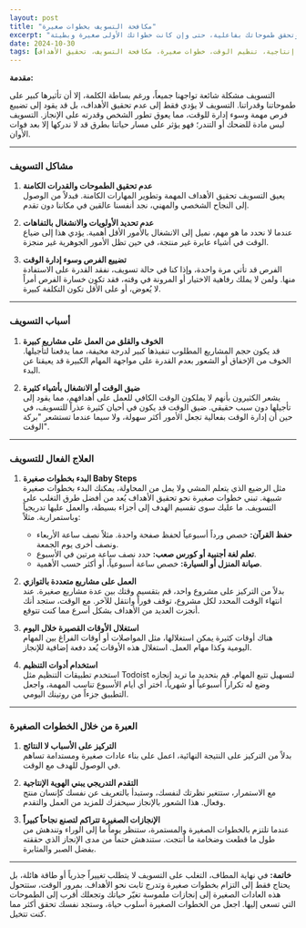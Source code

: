 ```yaml
---
layout: post
title: "مكافحة التسويف بخطوات صغيرة"
excerpt: "التسويف هو مشكلة تواجه الكثيرين منا، وتؤثر على طموحاتنا وقدرتنا على الإنجاز. في هذا المقال، نتناول أبرز مشكلات التسويف، أسبابه، وكيفية التغلب عليه من خلال خطوات صغيرة وعادات بسيطة. تعلّم كيف يمكنك بناء هوية منتجة وتحقق طموحاتك بفاعلية، حتى وإن كانت خطواتك الأولى صغيرة وبطيئة."
date: 2024-10-30
tags: [تطوير الذات، إنتاجية، تنظيم الوقت، خطوات صغيرة، مكافحة التسويف، تحقيق الأهداف]
---
```


**مقدمة:**

التسويف مشكلة شائعة تواجهنا جميعاً، ورغم بساطة الكلمة، إلا أن تأثيرها كبير على طموحاتنا وقدراتنا. التسويف لا يؤدي فقط إلى عدم تحقيق الأهداف، بل قد يقود إلى تضييع فرص مهمة وسوء إدارة للوقت، مما يعوق تطور الشخص وقدرته على الإنجاز. التسويف ليس مادة للضحك أو التندر؛ فهو يؤثر على مسار حياتنا بطرق قد لا ندركها إلا بعد فوات الأوان.

---

### مشاكل التسويف

1. **عدم تحقيق الطموحات والقدرات الكامنة**  
   يعيق التسويف تحقيق الأهداف المهمة وتطوير المهارات الكامنة. فبدلاً من الوصول إلى النجاح الشخصي والمهني، نجد أنفسنا عالقين في مكاننا دون تقدم.

2. **عدم تحديد الأولويات والانشغال بالتفاهات**  
   عندما لا نحدد ما هو مهم، نميل إلى الانشغال بالأمور الأقل أهمية. يؤدي هذا إلى ضياع الوقت في أشياء عابرة غير منتجة، في حين تظل الأمور الجوهرية غير منجزة.

3. **تضييع الفرص وسوء إدارة الوقت**  
   الفرص قد تأتي مرة واحدة، وإذا كنا في حالة تسويف، نفقد القدرة على الاستفادة منها. ولمن لا يملك رفاهية الاختيار أو المرونة في وقته، فقد تكون خسارة الفرص أمراً لا يُعوض، أو على الأقل تكون التكلفة كبيرة.

---

### أسباب التسويف

1. **الخوف والقلق من العمل على مشاريع كبيرة**  
   قد يكون حجم المشاريع المطلوب تنفيذها كبير لدرجة مخيفة، مما يدفعنا لتأجيلها. الخوف من الإخفاق أو الشعور بعدم القدرة على مواجهة المهام الكبيرة قد يعيقنا عن البدء.

2. **ضيق الوقت أو الانشغال بأشياء كثيرة**  
   يشعر الكثيرون بأنهم لا يملكون الوقت الكافي للعمل على أهدافهم، مما يقود إلى تأجيلها دون سبب حقيقي. ضيق الوقت قد يكون في أحيان كثيرة عذراً للتسويف، في حين أن إدارة الوقت بفعالية تجعل الأمور أكثر سهولة، ولا سيما عندما تستشعر "بركة الوقت".

---

### العلاج الفعال للتسويف

1. **البدء بخطوات صغيرة Baby Steps**  
   مثل الرضيع الذي يتعلم المشي ولا يمل من المحاولة، يمكنك البدء بخطوات صغيرة شبيهة. تبني خطوات صغيرة نحو تحقيق الأهداف يُعد من أفضل طرق التغلب على التسويف. ما عليك سوى تقسيم الهدف إلى أجزاء بسيطة، والعمل عليها تدريجياً وباستمرارية. مثلاً:
   - **حفظ القرآن:** خصص ورداً أسبوعياً لحفظ صفحة واحدة. مثلاً نصف ساعة الأربعاء ونصف أخرى يوم الجمعة.
   - **تعلم لغة أجنبية أو كورس صعب:** حدد نصف ساعة مرتين في الأسبوع.
   - **صيانة المنزل أو السيارة:** خصص ساعة أسبوعياً، أو أكثر حسب الأهمية.

2. **العمل على مشاريع متعددة بالتوازي**  
   بدلاً من التركيز على مشروع واحد، قم بتقسيم وقتك بين عدة مشاريع صغيرة. عند انتهاء الوقت المحدد لكل مشروع، توقف فوراً وانتقل للآخر. مع الوقت، ستجد أنك أنجزت العديد من الأهداف بشكل أسرع مما كنت تتوقع.

3. **استغلال الأوقات القصيرة خلال اليوم**  
   هناك أوقات كثيرة يمكن استغلالها، مثل المواصلات أو أوقات الفراغ بين المهام اليومية وكذا مهام العمل. استغلال هذه الأوقات يُعد دفعة إضافية للإنجاز.

4. **استخدام أدوات التنظيم**  
   استخدم تطبيقات التنظيم مثل Todoist لتسهيل تتبع المهام. قم بتحديد ما تريد إنجازه وضع له تكراراً أسبوعياً أو شهرياً، اختر أي أيام الأسبوع تناسب المهمة، واجعل التطبيق جزءاً من روتينك اليومي.

---

### العبرة من خلال الخطوات الصغيرة

1. **التركيز على الأسباب لا النتائج**  
   بدلاً من التركيز على النتيجة النهائية، اعمل على بناء عادات صغيرة ومستدامة تساهم في الوصول للهدف مع الوقت.

2. **التقدم التدريجي يبني الهوية الإنتاجية**  
   مع الاستمرار، ستتغير نظرتك لنفسك، وستبدأ بالتعريف عن نفسك كإنسان منتج وفعال. هذا الشعور بالإنجاز سيحفزك للمزيد من العمل والتقدم.

3. **الإنجازات الصغيرة تتراكم لتصنع نجاحاً كبيراً**  
   عندما تلتزم بالخطوات الصغيرة والمستمرة، ستنظر يوماً ما إلى الوراء وتندهش من طول ما قطعت وضخامة ما أنتجت. ستندهش حتماً من مدى الإنجاز الذي حققته بفضل الصبر والمثابرة.

---

**خاتمة:**
في نهاية المطاف، التغلب على التسويف لا يتطلب تغييراً جذرياً أو طاقة هائلة، بل يحتاج فقط إلى التزام بخطوات صغيرة وتدرج ثابت نحو الأهداف. بمرور الوقت، ستتحول هذه العادات الصغيرة إلى إنجازات ملموسة تغيّر حياتك وتجعلك أقرب إلى الطموحات التي تسعى إليها. اجعل من الخطوات الصغيرة أسلوب حياة، وستجد نفسك تحقق أكثر مما كنت تتخيل.
